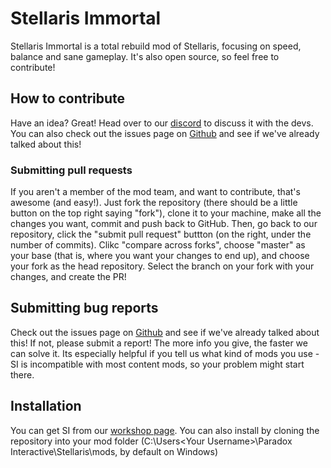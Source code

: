 # Stellaris Immortal 
 
Stellaris Immortal is a total rebuild mod of Stellaris, focusing on speed, balance and sane gameplay. It's also open source, so feel free to contribute!  
 
## How to contribute  
 
Have an idea? Great! Head over to our [discord](https://discord.gg/Jty9qk8) to discuss it with the devs. You can also check out the issues page on [Github](https://github.com/gebnar/retile/issues) and see if we've already talked about this!  

### Submitting pull requests
If you aren't a member of the mod team, and want to contribute, that's awesome (and easy!). Just fork the repository (there should be a little button on the top right saying "fork"), clone it to your machine, make all the changes you want, commit and push back to GitHub. Then, go back to our repository, click the "submit pull request" buttton (on the right, under the number of commits). Clikc "compare across forks", choose "master" as your base (that is, where you want your changes to end up), and choose your fork as the head repository. Select the branch on your fork with your changes, and create the PR! 

## Submitting bug reports 
 
Check out the issues page on [Github](https://github.com/gebnar/retile/issues) and see if we've already talked about this! If not, please submit a report! The more info you give, the faster we can solve it. Its especially helpful if you tell us what kind of mods you use - SI is incompatible with most content mods, so your problem might start there.  
 
 ## Installation

 You can get SI from our [workshop page](https://steamcommunity.com/sharedfiles/filedetails/?id=1891758612). You can also install by cloning the repository into your mod folder (C:\Users\<Your Username>\Paradox Interactive\Stellaris\mods, by default on Windows)

 